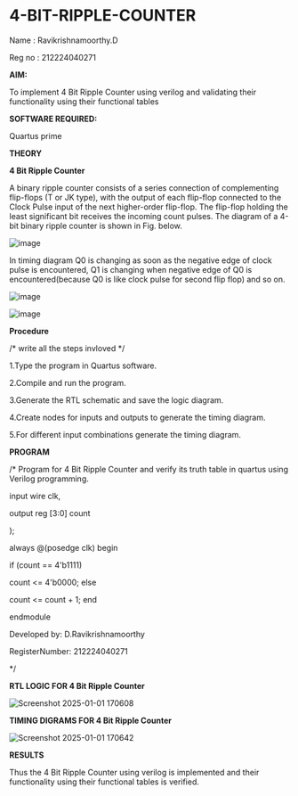 # 4-BIT-RIPPLE-COUNTER

Name : Ravikrishnamoorthy.D

Reg no : 212224040271

**AIM:**

To implement  4 Bit Ripple Counter using verilog and validating their functionality using their functional tables

**SOFTWARE REQUIRED:**

Quartus prime

**THEORY**

**4 Bit Ripple Counter**

A binary ripple counter consists of a series connection of complementing flip-flops (T or JK type), with the output of each flip-flop connected to the Clock Pulse input of the next higher-order flip-flop. The flip-flop holding the least significant bit receives the incoming count pulses. The diagram of a 4-bit binary ripple counter is shown in Fig. below.

![image](https://github.com/naavaneetha/4-BIT-RIPPLE-COUNTER/assets/154305477/cb4b74d4-31ab-4359-95d0-d22e67daba13)

In timing diagram Q0 is changing as soon as the negative edge of clock pulse is encountered, Q1 is changing when negative edge of Q0 is encountered(because Q0 is like clock pulse for second flip flop) and so on.

![image](https://github.com/naavaneetha/4-BIT-RIPPLE-COUNTER/assets/154305477/a573a7d6-014e-4e54-93e6-e2ac9530960b)

![image](https://github.com/naavaneetha/4-BIT-RIPPLE-COUNTER/assets/154305477/85e1958a-2fc1-49bb-9a9f-d58ccbf3663c)

**Procedure**

/* write all the steps invloved */

1.Type the program in Quartus software.

2.Compile and run the program.

3.Generate the RTL schematic and save the logic diagram.

4.Create nodes for inputs and outputs to generate the timing diagram.

5.For different input combinations generate the timing diagram.

**PROGRAM**

/* Program for 4 Bit Ripple Counter and verify its truth table in quartus using Verilog programming.

input wire clk,

output reg [3:0] count

);

always @(posedge clk) begin

if (count == 4'b1111)

count <= 4'b0000; else

count <= count + 1; end

endmodule

 Developed by: D.Ravikrishnamoorthy
 
 RegisterNumber: 212224040271
 
*/

**RTL LOGIC FOR 4 Bit Ripple Counter**

![Screenshot 2025-01-01 170608](https://github.com/user-attachments/assets/e9102e33-88b7-4ba4-95f8-61b87c502afc)


**TIMING DIGRAMS FOR 4 Bit Ripple Counter**

![Screenshot 2025-01-01 170642](https://github.com/user-attachments/assets/fd89430a-8243-48a2-81a4-76dbaa756974)


**RESULTS**

Thus the 4 Bit Ripple Counter using verilog is implemented and their functionality using their functional tables is verified.
